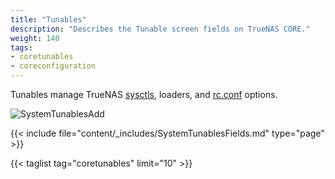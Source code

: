 ```yaml
---
title: "Tunables"
description: "Describes the Tunable screen fields on TrueNAS CORE."
weight: 140
tags:
- coretunables
- coreconfiguration
---
```


Tunables manage TrueNAS [sysctls](https://www.freebsd.org/cgi/man.cgi?query=sysctl), loaders, and [rc.conf](https://www.freebsd.org/cgi/man.cgi?query=rc.conf) options.

![SystemTunablesAdd](/images/CORE/12.0/SystemTunablesAdd.png "Adding a Tunable")

{{< include file="content/_includes/SystemTunablesFields.md" type="page" >}}

{{< taglist tag="coretunables" limit="10" >}}
